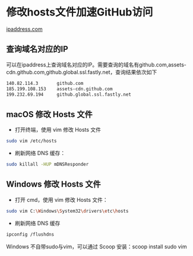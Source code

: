 # 修改hosts文件加速GitHub访问


<!-- [ipaddress.com](https://www.ipaddress.com) -->
[ipaddress.com](https://ipaddress.com/website/github.com)

## 查询域名对应的IP
可以在ipaddress上查询域名对应的IP。需要查询的域名有github.com,assets-cdn.github.com,github.global.ssl.fastly.net，查询结果依次如下
```bash
140.82.114.3       github.com
185.199.108.153    assets-cdn.github.com
199.232.69.194     github.global.ssl.fastly.net
```

## macOS 修改 Hosts 文件

- 打开终端，使用 vim 修改 Hosts 文件
```bash
sudo vim /etc/hosts
```

- 刷新网络 DNS 缓存：
```bash
sudo killall -HUP mDNSResponder
```

## Windows 修改 Hosts 文件

- 打开 cmd，使用 vim 修改 Hosts 文件：

```bash
sudo vim C:\Windows\System32\drivers\etc\hosts
```

- 刷新网络 DNS 缓存

```bash
ipconfig /flushdns
```

Windows 不自带sudo与vim，可以通过 Scoop 安装：scoop install sudo vim